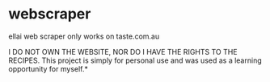 # webscraper

ellai web scraper
only works on taste.com.au

I DO NOT OWN THE WEBSITE, NOR DO I HAVE THE RIGHTS TO THE RECIPES. This project is simply for personal use and was used as a learning opportunity for myself.\*

